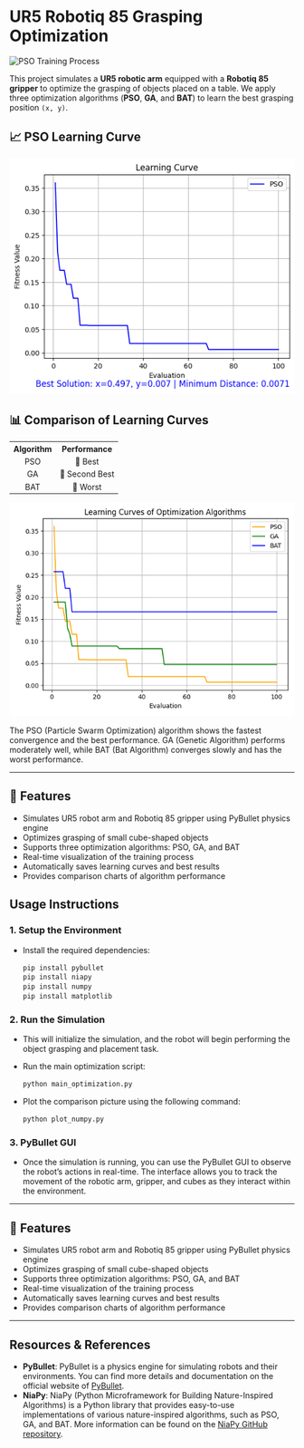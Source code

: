 # UR5 Robotiq 85 Grasping Optimization

![PSO Training Process](./images/pso_training.gif)

This project simulates a **UR5 robotic arm** equipped with a **Robotiq 85 gripper** to optimize the grasping of objects placed on a table. We apply three optimization algorithms (**PSO**, **GA**, and **BAT**) to learn the best grasping position `(x, y)`.

## 📈 PSO Learning Curve
<div style="text-align: center;">
  <img src="./images/learning_curve_pso.png" alt="PSO Learning Curve">
</div>

## 📊 Comparison of Learning Curves
<div style="text-align: center;">
  <table>
    <tr>
      <th>Algorithm</th>
      <th>Performance</th>
    </tr>
    <tr>
      <td>PSO</td>
      <td>🥇 Best</td>
    </tr>
    <tr>
      <td>GA</td>
      <td>🥈 Second Best</td>
    </tr>
    <tr>
      <td>BAT</td>
      <td>🥉 Worst</td>
    </tr>
  </table>
</div>

<div style="text-align: center;">
  <img src="./images/compare_algo.png" alt="Algorithm Comparison">
</div>

The PSO (Particle Swarm Optimization) algorithm shows the fastest convergence and the best performance. GA (Genetic Algorithm) performs moderately well, while BAT (Bat Algorithm) converges slowly and has the worst performance.


---

## 🚀 Features

- Simulates UR5 robot arm and Robotiq 85 gripper using PyBullet physics engine
- Optimizes grasping of small cube-shaped objects
- Supports three optimization algorithms: PSO, GA, and BAT
- Real-time visualization of the training process
- Automatically saves learning curves and best results
- Provides comparison charts of algorithm performance

## Usage Instructions  

### 1. Setup the Environment  

- Install the required dependencies:  
    ```bash  
    pip install pybullet
    pip install niapy
    pip install numpy
    pip install matplotlib  

### 2. Run the Simulation

- This will initialize the simulation, and the robot will begin performing the object grasping and placement task.
- Run the main optimization script:

    ```bash
    python main_optimization.py
    ```

- Plot the comparison picture using the following command:

    ```bash
    python plot_numpy.py
    ```

### 3. PyBullet GUI

- Once the simulation is running, you can use the PyBullet GUI to observe the robot’s actions in real-time. The interface allows you to track the movement of the robotic arm, gripper, and cubes as they interact within the environment.

---

## 🚀 Features

- Simulates UR5 robot arm and Robotiq 85 gripper using PyBullet physics engine
- Optimizes grasping of small cube-shaped objects
- Supports three optimization algorithms: PSO, GA, and BAT
- Real-time visualization of the training process
- Automatically saves learning curves and best results
- Provides comparison charts of algorithm performance

---

## Resources & References

- **PyBullet**: PyBullet is a physics engine for simulating robots and their environments. You can find more details and documentation on the official website of [PyBullet](https://pybullet.org/).
- **NiaPy**: NiaPy (Python Microframework for Building Nature-Inspired Algorithms) is a Python library that provides easy-to-use implementations of various nature-inspired algorithms, such as PSO, GA, and BAT. More information can be found on the [NiaPy GitHub repository](https://github.com/NiaOrg/NiaPy).


